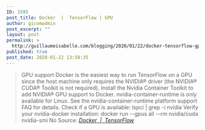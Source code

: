 ```yaml
---
ID: 1595
post_title: Docker  |  TensorFlow | GPU
author: gicomadmin
post_excerpt: ""
layout: post
permalink: >
  http://guillaumeisabelle.com/blogging/2020/01/22/docker-tensorflow-gpu/
published: true
post_date: 2020-01-22 13:58:35
---
```

> GPU support Docker is the easiest way to run TensorFlow on a GPU since the host machine only requires the NVIDIA® driver (the NVIDIA® CUDA® Toolkit is not required). Install the Nvidia Container Toolkit to add NVIDIA® GPU support to Docker. nvidia-container-runtime is only available for Linux. See the nvidia-container-runtime platform support FAQ for details. Check if a GPU is available: lspci | grep -i nvidia Verify your nvidia-docker installation: docker run --gpus all --rm nvidia/cuda nvidia-smi No Source: *[Docker  |  TensorFlow][1]*

 [1]: https://www.tensorflow.org/install/docker#gpu_support